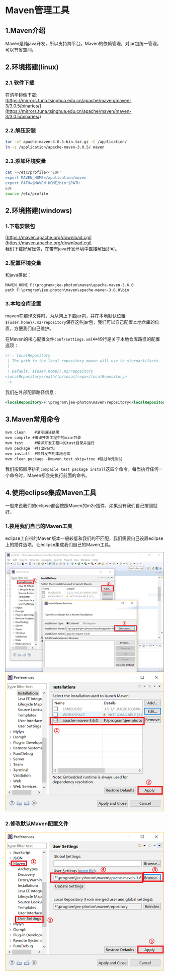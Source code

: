 # Maven管理工具

## 1.Maven介绍
Maven是纯java开发，所以支持跨平台。Maven的依赖管理，对jar包统一管理，可以节省空间。<br>

## 2.环境搭建(linux)
### 2.1.软件下载
在清华镜像下载:<br>
[https://mirrors.tuna.tsinghua.edu.cn/apache/maven/maven-3/3.0.5/binaries/](https://mirrors.tuna.tsinghua.edu.cn/apache/maven/maven-3/3.0.5/binaries/)<br>

### 2.2.解压安装
```sh
tar -xf apache-maven-3.0.5-bin.tar.gz -C /application/
ln -s /application/apache-maven-3.0.5/ maven
```

### 2.3.添加环境变量
```sh
cat >>/etc/profile<<'EOF'
export MAVEN_HOME=/application/maven
export PATH=$MAVEN_HOME/bin:$PATH
EOF
source /etc/profile
```

## 2.环境搭建(windows)
### 1.下载安装包
[https://maven.apache.org/download.cgi](https://maven.apache.org/download.cgi)<br>
我们下载好解压包，在带有java开发环境中直接解压即可。<br>

### 2.配置环境变量
和java类似：<br>
```path
MAVEN_HOME F:\program\jee-photon\maven\apache-maven-3.6.0
path F:\program\jee-photon\maven\apache-maven-3.6.0\bin
```

### 3.本地仓库设置
maven在编译文件时，为从网上下载jar包，并在本地默认位置``${user.home}/.m2/repository``保存这些jar包，我们可以自己配置本地仓库的位置，方便我们自己维护。<br>

在Maven的核心配置文件``conf/settings.xml``中49行是关于本地仓库路径的配置选项：<br>
```xml
<!-- localRepository
 | The path to the local repository maven will use to storeartifacts.
 |
 | Default: ${user.home}/.m2/repository
<localRepository>/path/to/local/repo</localRepository>
-->
```
我们在外部配置路径信息：<br>
```xml
<localRepository>F:\program\jee-photon\maven\repository</localRepository>
```

## 3.Maven常用命令
```shell
mvn clean    #清空编译结果
mvn compile #编译开发工程中的main目录
mvn test     #编译开发工程中的tast目录并运行
mvn package  #打出war包
mvn install  #项目发布到本地仓库
mvn clean package -Dmaven.test.skip=true #跳过单元测试
```
我们按照顺序排列``compaile test package install``这四个命令，每当执行任何一个命令时，Maven都会先执行前面的命令。<br>

## 4.使用eclipse集成Maven工具
一般来说我们的eclipse都会按照Maven的m2e插件，如果没有我们自己按照就好。<br>

### 1.换用我们自己的Maven工具
eclipse上自带的Maven版本一般较低和我们的不匹配，我们需要自己设置eclipse上的插件选项，让eclipse集成我们自己的Maven工具。<br>

![fail](img/1.1.PNG)<br>
![fail](img/1.2.PNG)<br>

### 2.修改默认Maven配置文件
![fail](img/1.3.PNG)<br>











#
